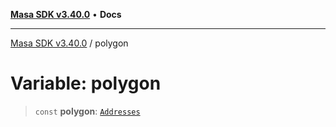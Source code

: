 [**Masa SDK v3.40.0**](../README.md) • **Docs**

***

[Masa SDK v3.40.0](../globals.md) / polygon

# Variable: polygon

> `const` **polygon**: [`Addresses`](../interfaces/Addresses.md)
